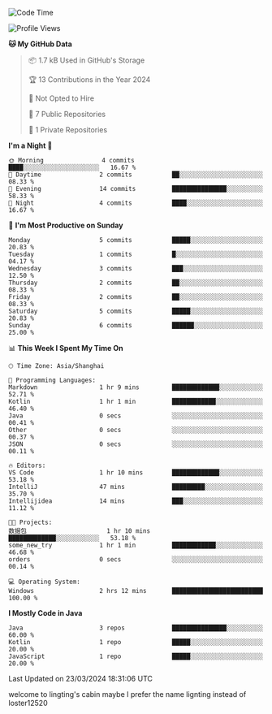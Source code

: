 <!--START_SECTION:waka-->
![Code Time](http://img.shields.io/badge/Code%20Time-59%20hrs%2054%20mins-blue)

![Profile Views](http://img.shields.io/badge/Profile%20Views-22-blue)

**🐱 My GitHub Data** 

> 📦 1.7 kB Used in GitHub's Storage 
 > 
> 🏆 13 Contributions in the Year 2024
 > 
> 🚫 Not Opted to Hire
 > 
> 📜 7 Public Repositories 
 > 
> 🔑 1 Private Repositories 
 > 
**I'm a Night 🦉** 

```text
🌞 Morning                4 commits           ████░░░░░░░░░░░░░░░░░░░░░   16.67 % 
🌆 Daytime                2 commits           ██░░░░░░░░░░░░░░░░░░░░░░░   08.33 % 
🌃 Evening                14 commits          ███████████████░░░░░░░░░░   58.33 % 
🌙 Night                  4 commits           ████░░░░░░░░░░░░░░░░░░░░░   16.67 % 
```
📅 **I'm Most Productive on Sunday** 

```text
Monday                   5 commits           █████░░░░░░░░░░░░░░░░░░░░   20.83 % 
Tuesday                  1 commits           █░░░░░░░░░░░░░░░░░░░░░░░░   04.17 % 
Wednesday                3 commits           ███░░░░░░░░░░░░░░░░░░░░░░   12.50 % 
Thursday                 2 commits           ██░░░░░░░░░░░░░░░░░░░░░░░   08.33 % 
Friday                   2 commits           ██░░░░░░░░░░░░░░░░░░░░░░░   08.33 % 
Saturday                 5 commits           █████░░░░░░░░░░░░░░░░░░░░   20.83 % 
Sunday                   6 commits           ██████░░░░░░░░░░░░░░░░░░░   25.00 % 
```


📊 **This Week I Spent My Time On** 

```text
🕑︎ Time Zone: Asia/Shanghai

💬 Programming Languages: 
Markdown                 1 hr 9 mins         █████████████░░░░░░░░░░░░   52.71 % 
Kotlin                   1 hr 1 min          ████████████░░░░░░░░░░░░░   46.40 % 
Java                     0 secs              ░░░░░░░░░░░░░░░░░░░░░░░░░   00.41 % 
Other                    0 secs              ░░░░░░░░░░░░░░░░░░░░░░░░░   00.37 % 
JSON                     0 secs              ░░░░░░░░░░░░░░░░░░░░░░░░░   00.11 % 

🔥 Editors: 
VS Code                  1 hr 10 mins        █████████████░░░░░░░░░░░░   53.18 % 
IntelliJ                 47 mins             █████████░░░░░░░░░░░░░░░░   35.70 % 
Intellijidea             14 mins             ███░░░░░░░░░░░░░░░░░░░░░░   11.12 % 

🐱‍💻 Projects: 
数据包                      1 hr 10 mins        █████████████░░░░░░░░░░░░   53.18 % 
some_new_try             1 hr 1 min          ████████████░░░░░░░░░░░░░   46.68 % 
orders                   0 secs              ░░░░░░░░░░░░░░░░░░░░░░░░░   00.14 % 

💻 Operating System: 
Windows                  2 hrs 12 mins       █████████████████████████   100.00 % 
```

**I Mostly Code in Java** 

```text
Java                     3 repos             ███████████████░░░░░░░░░░   60.00 % 
Kotlin                   1 repo              █████░░░░░░░░░░░░░░░░░░░░   20.00 % 
JavaScript               1 repo              █████░░░░░░░░░░░░░░░░░░░░   20.00 % 
```




 Last Updated on 23/03/2024 18:31:06 UTC
<!--END_SECTION:waka-->
welcome to lingting's cabin
maybe I prefer the name lignting instead of loster12520
